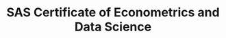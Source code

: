 ---
title: "SAS Certificate of Econometrics and Data Science"
collection: skills
type: "Licenses & certifications"
permalink: /skills/sas
Issued: "SAS & Valparaiso University"
Issued date: Nov 2017
---